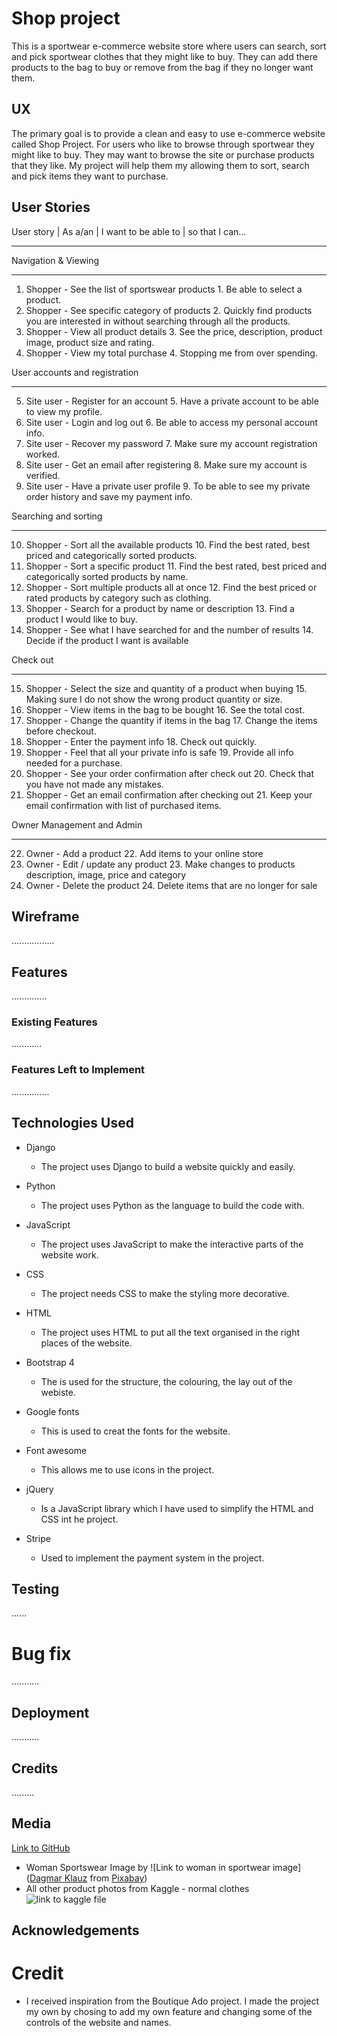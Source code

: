 # Shop project

This is a sportwear e-commerce website store where users can search, sort and pick sportwear clothes that they might like to buy. They can add there products to the bag to buy or remove from the bag if they no longer want them.

## UX

The primary goal is to provide a clean and easy to use e-commerce website called Shop Project. For users who like to browse through sportwear they might like to buy. They may want to browse the site or purchase products that they like. My project will help them my allowing them to sort, search and pick items they want to purchase.

## User Stories

User story | As a/an | I want to be able to | so that I can…
_____________________________________________________________	
Navigation & Viewing
____________________
1. Shopper - See the list of sportswear products 1. Be able to select a product.
2. Shopper - See specific category of products 2. Quickly find products you are interested in without searching through all the products.
3. Shopper - View all product details 3. See the price, description, product image, product size and rating.
4. Shopper - View my total purchase	4. Stopping me from over spending. 

User accounts and registration	
______________________________
5. Site user - Register for an account 5. Have a private account to be able to view my profile.
6. Site user - Login and log out 6. Be able to access my personal account info.
7. Site user - Recover my password 7. Make sure my account registration worked.
8. Site user - Get an email after registering 8. Make sure my account is verified.
9. Site user - Have a private user profile 9. To be able to see my private order history and save my payment info.

Searching and sorting	
_____________________
10. Shopper - Sort all the available products 10. Find the best rated, best priced and categorically sorted products.
11. Shopper - Sort a specific product 11. Find the best rated, best priced and categorically sorted products by name.
12. Shopper - Sort multiple products all at once 12. Find the best priced or rated products by category such as clothing.
13. Shopper - Search for a product by name or description 13. Find a product I would like to buy.
14. Shopper - See what I have searched for and the number of results 14. Decide if the product I want is available

Check out	
__________
15. Shopper - Select the size and quantity of a product when buying 15. Making sure I do not show the wrong product quantity or size.
16. Shopper - View items in the bag to be bought 16. See the total cost.
17. Shopper - Change the quantity if items in the bag 17. Change the items before checkout.
18. Shopper	- Enter the payment info 18. Check out quickly.
19. Shopper	- Feel that all your private info is safe 19. Provide all info needed for a purchase.
20. Shopper	- See your order confirmation after check out 20. Check that you have not made any mistakes.
21. Shopper	- Get an email confirmation after checking out 21. Keep your email confirmation with list of purchased items.

Owner Management and Admin	
__________________________
22. Owner - Add a product 22. Add items to your online store
23. Owner - Edit / update any product 23. Make changes to products description, image, price and category
24. Owner - Delete the product 24. Delete items that are no longer for sale

## Wireframe
.................

## Features
..............

### Existing Features
............

### Features Left to Implement
...............

## Technologies Used

* Django
    * The project uses Django to build a website quickly and easily.

* Python
    * The project uses Python as the language to build the code with.

* JavaScript
    * The project uses JavaScript to make the interactive parts of the website work.

* CSS
    * The project needs CSS to make the styling more decorative.

* HTML
    * The project uses HTML to put all the text organised in the right places of the website.

* Bootstrap 4
    * The is used for the structure, the colouring, the lay out of the webiste.

* Google fonts
    * This is used to creat the fonts for the website.

* Font awesome
    * This allows me to use icons in the project.

* jQuery
    * Is a JavaScript library which I have used to simplify the HTML and CSS int he project.

* Stripe
    * Used to implement the payment system in the project.

## Testing
......

# Bug fix
...........

## Deployment
...........

## Credits
.........

## Media

[Link to GitHub](https://github.com/Terrimarie/shop_project)

* Woman Sportswear Image by ![Link to woman in sportwear image](<a href="https://pixabay.com/users/dagakla-13090653/?utm_source=link-attribution&amp;utm_medium=referral&amp;utm_campaign=image&amp;utm_content=5939914">Dagmar Klauz</a> from <a href="https://pixabay.com/?utm_source=link-attribution&amp;utm_medium=referral&amp;utm_campaign=image&amp;utm_content=5939914">Pixabay</a>)
* All other product photos from Kaggle - normal clothes 
![link to kaggle file](https://www.kaggle.com/search?q=normal_clothes)

## Acknowledgements

# Credit 

* I received inspiration from the Boutique Ado project. I made the project my own by chosing to add my own feature and changing some of the controls of the website and names.